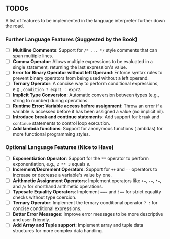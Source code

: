 ## TODOs

A list of features to be implemented in the language interpreter further down the road.

### Further Language Features (Suggested by the Book)

- [ ] **Multiline Comments**: Support for `/* ... */` style comments that can span multiple lines.
- [ ] **Comma Operator**: Allows multiple expressions to be evaluated in a single statement, returning the last expression's value.
- [ ] **Error for Binary Operator without left Operand**: Enforce syntax rules to prevent binary operators from being used without a left operand.
- [ ] **Ternary Operator**: A concise way to perform conditional expressions, e.g., `condition ? expr1 : expr2`.
- [ ] **Implicit Type Conversion**: Automatic conversion between types (e.g., string to number) during operations.
- [ ] **Runtime Error: Variable access before assignment**: Throw an error if a variable is accessed before it has been assigned a value (no implicit nil).
- [ ] **Introduce break and continue statements**: Add support for `break` and `continue` statements to control loop execution.
- [ ] **Add lambda functions**: Support for anonymous functions (lambdas) for more functional programming styles.

### Optional Language Features (Nice to Have)

- [ ] **Exponentiation Operator**: Support for the `**` operator to perform exponentiation, e.g., `2 ** 3` equals `8`.
- [ ] **Increment/Decrement Operators**: Support for `++` and `--` operators to increase or decrease a variable's value by one.
- [ ] **Arithmetic Assignment Operators**: Implement operators like `+=`, `-=`, `*=`, and `/=` for shorthand arithmetic operations.
- [ ] **Typesafe Equality Operators**: Implement `===` and `!==` for strict equality checks without type coercion.
- [ ] **Ternary Operator**: Implement the ternary conditional operator `? :` for concise conditional expressions.
- [ ] **Better Error Messages**: Improve error messages to be more descriptive and user-friendly.
- [ ] **Add Array and Tuple support**: Implement array and tuple data structures for more complex data handling.
